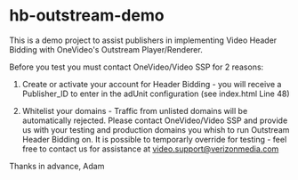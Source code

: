 # hb-outstream-demo
This is a demo project to assist publishers in implementing Video Header Bidding with OneVideo's Outstream Player/Renderer.

Before you test you must contact OneVideo/Video SSP for 2 reasons:
1. Create or activate your account for Header Bidding - you will receive a Publisher_ID to enter in the adUnit configuration (see index.html Line 48)

2. Whitelist your domains - Traffic from unlisted domains will be automatically rejected. Please contact OneVideo/Video SSP and provide us with your testing and production domains you whish to run Outstream Header Bidding on.
It is possible to temporarly override for testing - feel free to contact us for assistance at video.support@verizonmedia.com

Thanks in advance,
Adam
